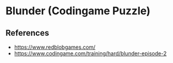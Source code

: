 # Blunder (Codingame Puzzle)

## References

- https://www.redblobgames.com/
- https://www.codingame.com/training/hard/blunder-episode-2

